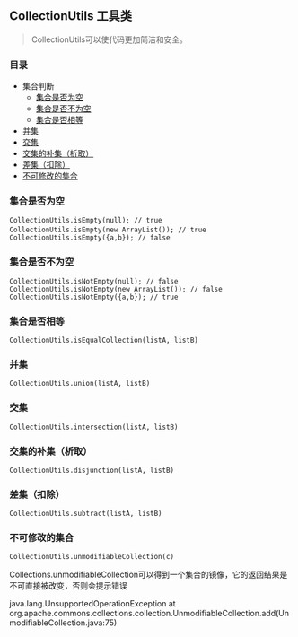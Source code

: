 ## CollectionUtils 工具类

> CollectionUtils可以使代码更加简洁和安全。 

### 目录
- 集合判断
    - [集合是否为空](#集合是否为空)
    - [集合是否不为空](#集合是否不为空)
    - [集合是否相等](#集合是否相等)
- [并集](#并集)
- [交集](#交集)
- [交集的补集（析取）](#交集的补集（析取）)
- [差集（扣除）](#差集（扣除）)
- [不可修改的集合](#不可修改的集合)


### 集合是否为空

    CollectionUtils.isEmpty(null); // true
    CollectionUtils.isEmpty(new ArrayList()); // true　　
    CollectionUtils.isEmpty({a,b}); // false

### 集合是否不为空

    CollectionUtils.isNotEmpty(null); // false
    CollectionUtils.isNotEmpty(new ArrayList()); // false
    CollectionUtils.isNotEmpty({a,b}); // true

### 集合是否相等

    CollectionUtils.isEqualCollection(listA, listB)

### 并集

    CollectionUtils.union(listA, listB)

### 交集

    CollectionUtils.intersection(listA, listB)

### 交集的补集（析取）

    CollectionUtils.disjunction(listA, listB)

### 差集（扣除）

    CollectionUtils.subtract(listA, listB)

### 不可修改的集合

    CollectionUtils.unmodifiableCollection(c)
    
Collections.unmodifiableCollection可以得到一个集合的镜像，它的返回结果是不可直接被改变，否则会提示错误

java.lang.UnsupportedOperationException
at org.apache.commons.collections.collection.UnmodifiableCollection.add(UnmodifiableCollection.java:75)